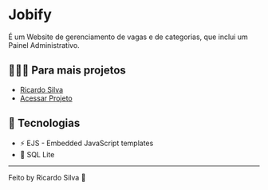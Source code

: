 <h1>
 Jobify
</h1>

<p>
 É um Website de gerenciamento de vagas e de categorias, que inclui um Painel Administrativo.
</p>

## 👨🏼‍💻 Para mais projetos 

- [Ricardo Silva](https://github.com/ricardobron)
- [Acessar Projeto](https://bit.ly/2YQonno)

## 🚀 Tecnologias

- ⚡ EJS - Embedded JavaScript templates
- 💾 SQL Lite

---


Feito by Ricardo Silva 👋
